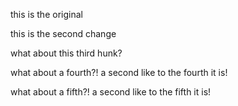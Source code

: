 this is
the original

this is the second
change

what about this
third hunk?

what about a fourth?!
a second like to the fourth it is!

what about a fifth?!
a second like to the fifth it is!
